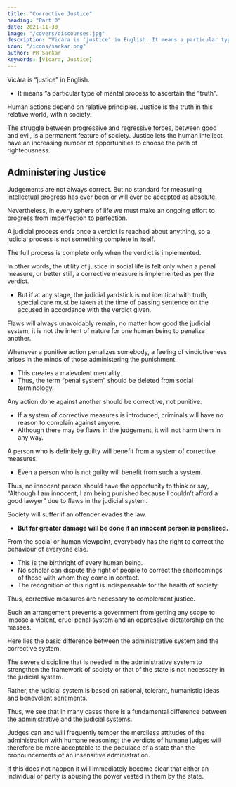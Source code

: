 ```yaml
---
title: "Corrective Justice"
heading: "Part 0"
date: 2021-11-30
image: "/covers/discourses.jpg"
description: "Vicára is 'justice' in English. It means a particular type of mental process to ascertain the truth"
icon: "/icons/sarkar.png"
author: PR Sarkar
keywords: [Vicara, Justice]
---
```



Vicára is “justice” in English.
- It means “a particular type of mental process to ascertain the "truth". 

Human actions depend on relative principles. Justice is the truth in this relative world, within society. 

<!-- The greatest benefit of the proper application of justice is that in  -->

The struggle between progressive and regressive forces, between good and evil, is a permanent feature of society. Justice lets the human intellect have an increasing number of opportunities to choose the path of righteousness.


## Administering Justice

<!-- Many people say, “When human beings possess so little intelligence, how can they be qualified to sit in judgement over others? No one has the right to judge others.” I do not completely reject this argument, though I will raise the following question: “Is it not injustice if people do not use the intellect they have been endowed with in this relative world?”  -->

Judgements are not always correct. But no standard for measuring intellectual progress has ever been or will ever be accepted as absolute. 

Nevertheless, in every sphere of life we must make an ongoing effort to progress from imperfection to perfection. <!-- This effort will, if only indirectly, make social progress and all-round welfare more accessible to the human race. -->

A judicial process ends once a verdict is reached about anything, so a judicial process is not something complete in itself. 

The full process is complete only when the verdict is implemented. 

In other words, the utility of justice in social life is felt only when a penal measure, or better still, a corrective measure <!-- , for the concerned individual or group --> is implemented as per the verdict. 
- But if at any stage, the judicial yardstick is not identical with truth<!--  beyond a shadow of doubt -->, special care must be taken at the time of passing sentence on the accused in accordance with the verdict given.

Flaws will always unavoidably remain, no matter how good the judicial system, it is not the intent of nature for one human being to penalize another. 

<!-- Moreover, a detailed analysis reveals that --> 

Whenever a punitive action penalizes somebody, a feeling of vindictiveness arises in the minds of those administering the punishment. 
- This creates a malevolent mentality. 
- Thus, the term “penal system” should be deleted from social terminology. 

<!-- If and when somebody, whether a judge or an ordinary person, takes any type of -->

Any action done against another should be corrective, not punitive.
- If a system of corrective measures is introduced, criminals <!-- , whether they were deeply involved in the crime or not, --> will have no reason to complain against anyone. 
- Although there may be flaws in the judgement, it will not harm them in any way. 

A person who is definitely guilty will benefit from a system of corrective measures. 
- Even a person who is not guilty will benefit from such a system.

Thus, no innocent person should have the opportunity to think or say, “Although I am innocent, I am being punished because I couldn’t afford a good lawyer” due to flaws in the judicial system. 

Society will suffer if an offender evades the law. <!-- and is not arrested by the police due to their incompetence.  --> 
- **But far greater damage will be done if an innocent person is penalized.**  <!-- because of a defective judicial system. -->

From the social or human viewpoint, everybody has the right to correct the behaviour of everyone else. 
- This is the birthright of every human being.
- No scholar can dispute the right of people to correct the shortcomings of those with whom they come in contact. 
- The recognition of this right is indispensable for the health of society.

Thus, corrective measures are necessary to complement justice. 

Such an arrangement prevents a government from getting any scope to impose a violent, cruel penal system and an oppressive dictatorship on the masses.

Here lies the basic difference between the administrative system and the corrective system. 

The severe discipline that is needed in the administrative system to strengthen the framework of society or that of the state is not necessary in the judicial system. 

Rather, the judicial system is based on rational, tolerant, humanistic ideas and benevolent sentiments. 

Thus, we see that in many cases there is a fundamental difference between the administrative and the judicial systems. 

Judges can and will frequently temper the merciless attitudes of the administration with humane reasoning; the verdicts of humane judges will therefore be more acceptable to the populace of a state than the pronouncements of an insensitive administration. 

If this does not happen it will immediately become clear that either an individual or party is abusing the power vested in them by the state.
